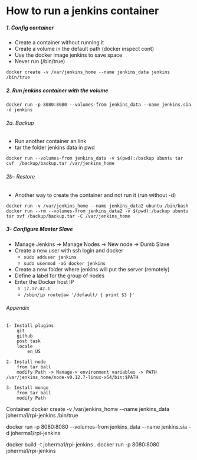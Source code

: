 # How to run a jenkins container
##### 1. Config container
  * Create a container without running it
  * Create a volume in the default path (docker inspect cont)
  * Use the docker image jenkins to save space
  * Never run (/bin/true)

```docker create -v /var/jenkins_home --name jenkins_data jenkins /bin/true```

##### 2. Run jenkins container with the volume

```docker run -p 8080:8080 --volumes-from jenkins_data --name jenkins.sia -d jenkins```

###### 2a. Backup
  * Run another container an link
  * tar the folder jenkins data in pwd

```
docker run --volumes-from jenkins_data -v $(pwd):/backup ubuntu tar cvf  /backup/backup.tar /var/jenkins_home
```

###### 2b- Restore
  * Another way to create the container and not run it (run without -d)

```
docker run -v /var/jenkins_home --name jenkins_data2 ubuntu /bin/bash
docker run --rm --volumes-from jenkins_data2 -v $(pwd):/backup ubuntu tar xvf /backup/backup.tar -C /var/jenkins_home
```

##### 3- Configure Master Slave
  * Manage Jenkins -> Manage Nodes -> New node -> Dumb Slave
  * Create a new user with ssh login and docker
    * ``` sudo adduser jenkins ```
    * ```sudo usermod -aG docker jenkins```
  * Create a new folder where jenkins will put the server (remotely)
  * Define a label for the group of nodes
  * Enter the Docker host IP
    * ```17.17.42.1```
    * ``` /sbin/ip route|aw '/default/ { print $3 }' ```

###### Appendix
```
1- Install plugins
	git
	github
	post task
	locale
		en_US

2- Install node
	from tar ball
	modify Path -> Manage-> environment variables -> PATH /var/jenkins_home/node-v0.12.7-linux-x64/bin:$PATH

3- Install mongo
	from tar ball
	modify Path
```

Container
docker create -v /var/jenkins_home --name jenkins_data joherma1/rpi-jenkins /bin/true

docker run -p 8080:8080 --volumes-from jenkins_data --name jenkins.sia -d joherma1/rpi-jenkins

docker build -t joherma1/rpi-jenkins .
docker run -p 8080:8080 joherma1/rpi-jenkins

